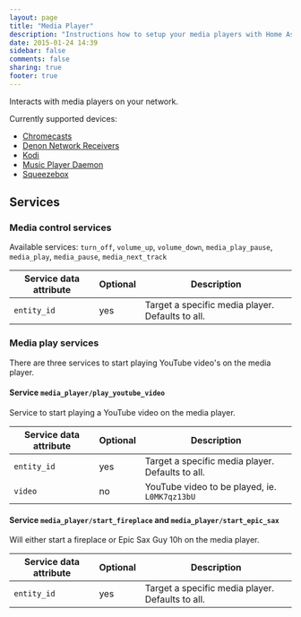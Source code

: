 ```yaml
---
layout: page
title: "Media Player"
description: "Instructions how to setup your media players with Home Assistant."
date: 2015-01-24 14:39
sidebar: false
comments: false
sharing: true
footer: true
---
```


Interacts with media players on your network.

Currently supported devices:

- [Chromecasts](/components/media_player.cast.html)
- [Denon Network Receivers](/components/media_player.denon.html)
- [Kodi](/components/media_player.kodi.html)
- [Music Player Daemon](/components/media_player.mpd.html)
- [Squeezebox](/components/media_player.squeezebox.html)

## Services

### Media control services
Available services: `turn_off`, `volume_up`, `volume_down`, `media_play_pause`, `media_play`, `media_pause`, `media_next_track`

| Service data attribute | Optional | Description |
| ---------------------- | -------- | ----------- |
| `entity_id`            |      yes | Target a specific media player. Defaults to all.

### Media play services

There are three services to start playing YouTube video's on the media player.

#### Service `media_player/play_youtube_video`
Service to start playing a YouTube video on the media player. 

| Service data attribute | Optional | Description |
| ---------------------- | -------- | ----------- |
| `entity_id`            |      yes | Target a specific media player. Defaults to all.
| `video`                |       no | YouTube video to be played, ie. `L0MK7qz13bU`


#### Service `media_player/start_fireplace` and `media_player/start_epic_sax`
Will either start a fireplace or Epic Sax Guy 10h on the media player.

| Service data attribute | Optional | Description |
| ---------------------- | -------- | ----------- |
| `entity_id`            |      yes | Target a specific media player. Defaults to all.
